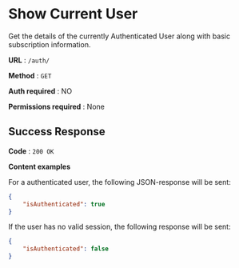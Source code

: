 # Show Current User

Get the details of the currently Authenticated User along with basic
subscription information.

**URL** : `/auth/`

**Method** : `GET`

**Auth required** : NO

**Permissions required** : None

## Success Response

**Code** : `200 OK`

**Content examples**

For a authenticated user, the following JSON-response will be sent:

```json
{
    "isAuthenticated": true
}
```

If the user has no valid session, the following response will be sent:

```json
{
    "isAuthenticated": false
}
```
